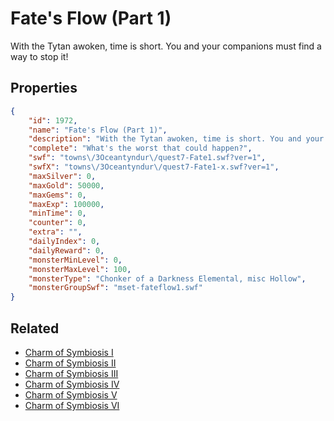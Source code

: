 # Fate's Flow (Part 1)

With the Tytan awoken, time is short. You and your companions must find a way to stop it!

## Properties

```json
{
    "id": 1972,
    "name": "Fate's Flow (Part 1)",
    "description": "With the Tytan awoken, time is short. You and your companions must find a way to stop it!",
    "complete": "What's the worst that could happen?",
    "swf": "towns\/3Oceantyndur\/quest7-Fate1.swf?ver=1",
    "swfX": "towns\/3Oceantyndur\/quest7-Fate1-x.swf?ver=1",
    "maxSilver": 0,
    "maxGold": 50000,
    "maxGems": 0,
    "maxExp": 100000,
    "minTime": 0,
    "counter": 0,
    "extra": "",
    "dailyIndex": 0,
    "dailyReward": 0,
    "monsterMinLevel": 0,
    "monsterMaxLevel": 100,
    "monsterType": "Chonker of a Darkness Elemental, misc Hollow",
    "monsterGroupSwf": "mset-fateflow1.swf"
}
```

## Related

- [Charm of Symbiosis I](../items/21056-charm-of-symbiosis-i.md)
- [Charm of Symbiosis II](../items/21057-charm-of-symbiosis-ii.md)
- [Charm of Symbiosis III](../items/21058-charm-of-symbiosis-iii.md)
- [Charm of Symbiosis IV](../items/21059-charm-of-symbiosis-iv.md)
- [Charm of Symbiosis V](../items/21060-charm-of-symbiosis-v.md)
- [Charm of Symbiosis VI](../items/21061-charm-of-symbiosis-vi.md)


